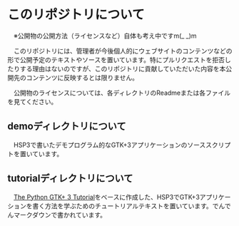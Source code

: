 # このリポジトリについて

　※公開物の公開方法（ライセンスなど）自体も考え中ですm(_ _)m

　このリポジトリには、管理者が今後個人的にウェブサイトのコンテンツなどの形で公開予定のテキストやソースを置いています。特にプルリクエストを拒否したりする理由はないのですが、このリポジトリに貢献していただいた内容を本公開先のコンテンツに反映するとは限りません。

　公開物のライセンスについては、各ディレクトリのReadmeまたは各ファイルを見てください。

## demoディレクトリについて

　HSP3で書いたデモプログラム的なGTK+3アプリケーションのソーススクリプトを置いています。

## tutorialディレクトリについて

　[The Python GTK+ 3 Tutorial](http://python-gtk-3-tutorial.readthedocs.org/en/latest/index.html)をベースに作成した、HSP3でGTK+3アプリケーションを書く方法を学ぶためのチュートリアルテキストを置いています。でんでんマークダウンで書かれています。
